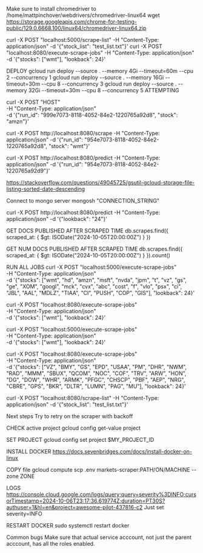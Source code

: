 Make sure to install chromedriver to /home/mattpinchover/webdrivers/chromedriver-linux64
wget https://storage.googleapis.com/chrome-for-testing-public/129.0.6668.100/linux64/chromedriver-linux64.zip

curl -X POST "localhost:5000/scrape-list" -H "Content-Type: application/json" -d '{"stock_list": "test_list.txt"}'
curl -X POST "localhost:8080/execute-scrape-jobs" -H "Content-Type: application/json" -d '{"stocks": ["wmt"], "lookback": 24}'

DEPLOY
gcloud run deploy --source . --memory 4Gi --timeout=60m --cpu 2 --concurrency 1
gcloud run deploy --source . --memory 16Gi --timeout=30m --cpu 8 --concurrency 3
gcloud run deploy --source . --memory 32Gi --timeout=30m --cpu 8 --concurrency 5 ATTEMPTING

curl -X POST "HOST" \
 -H "Content-Type: application/json" \
 -d '{"run_id": "999e7073-8118-4052-84e2-1220765a92d8", "stock": "amzn"}'

curl -X POST http://localhost:8080/scrape -H "Content-Type: application/json" -d '{"run_id": "954e7073-8118-4052-84e2-1220765a92d8", "stock": "wmt"}'

curl -X POST http://localhost:8080/predict -H "Content-Type: application/json" -d '{"run_id": "954e7073-8118-4052-84e2-1220765a92d9"}'

https://stackoverflow.com/questions/49045725/gsutil-gcloud-storage-file-listing-sorted-date-descending

Connect to mongo server
mongosh "CONNECTION_STRING"

curl -X POST http://localhost:8080/predict -H "Content-Type: application/json" -d '{"lookback": "24"}'

GET DOCS PUBLISHED AFTER SCRAPED TIME
db.scrapes.find({ scraped_at: { $gt: ISODate("2024-10-05T20:00:00Z") } })

GET NUM DOCS PUBLISHED AFTER SCRAPED TIME
db.scrapes.find({ scraped_at: { $gt: ISODate("2024-10-05T20:00:00Z") } }).count()

RUN ALL JOBS
curl -X POST "localhost:5000/execute-scrape-jobs" \
-H "Content-Type: application/json" \
-d '{"stocks": ["wmt", "hd", "amzn", "msft", "nvda", "jpm", "t", "vz", "gs", "ge", "XOM", "googl", "mck", "cvx", "abc", "cost", "f", "vlo", "psx", "ci", "JBL", "AAL", "MDLZ", "TIAA", "CI", "PUSH", "COP", "GIS"], "lookback": 24}'

curl -X POST "localhost:8080/execute-scrape-jobs" \
-H "Content-Type: application/json" \
-d '{"stocks": ["wmt"], "lookback": 24}'

curl -X POST "localhost:5000/execute-scrape-jobs" \
-H "Content-Type: application/json" \
-d '{"stocks": ["wmt"], "lookback": 24}'

curl -X POST "localhost:8080/execute-scrape-jobs" \
-H "Content-Type: application/json" \
-d '{"stocks": ["VZ", "BMY", "GS", "EPD", "USAA", "PM", "DHR", "NWM", "RAD", "MMM", "SBUX", "QCOM", "NOC", "COF", "TRV", "ARW", "HON", "DG", "DOW", "WHR", "ARMK", "PFGC", "CHSCP", "PBF", "AEP", "NRG", "CBRE", "GPS", "BKR", "DLTR", "LUMN", "PAG", "MU"], "lookback": 24}'

curl -X POST "localhost:8080/scrape-list" -H "Content-Type: application/json" -d '{"stock_list": "test_list.txt"}'

Next steps
Try to retry on the scraper with backoff

CHECK active project
gcloud config get-value project

SET PROJECT
gcloud config set project $MY_PROJECT_ID

INSTALL DOCKER
https://docs.sevenbridges.com/docs/install-docker-on-linux

COPY file
gcloud compute scp .env markets-scraper:PATH/ON/MACHINE --zone ZONE

LOGS
https://console.cloud.google.com/logs/query;query=severity%3DINFO;cursorTimestamp=2024-10-06T23:17:36.619774Z;duration=PT30S?authuser=1&hl=en&project=awesome-pilot-437816-c2
Just set severity=INFO

RESTART DOCKER
sudo systemctl restart docker

Common bugs
Make sure that actual service acccount, not just the parent acccount, has all the roles enabled.
